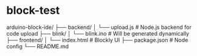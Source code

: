 # block-test
arduino-block-ide/
├── backend/
│   └── upload.js               # Node.js backend for code upload
├── blink/
│   └── blink.ino               # Will be generated dynamically
├── frontend/
│   └── index.html              # Blockly UI
├── package.json                # Node config
└── README.md
